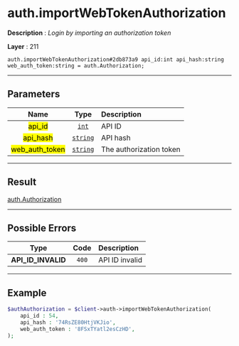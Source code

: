 # auth.importWebTokenAuthorization

**Description** : *Login by importing an authorization token*

**Layer** : 211

```tl
auth.importWebTokenAuthorization#2db873a9 api_id:int api_hash:string web_auth_token:string = auth.Authorization;
```

---

## Parameters

| Name | Type | Description |
| :---: | :---: | :--- |
| <mark>api_id</mark> | [`int`](type/int) | API ID |
| <mark>api_hash</mark> | [`string`](type/string) | API hash |
| <mark>web_auth_token</mark> | [`string`](type/string) | The authorization token |

---

## Result

[auth.Authorization](type/auth.Authorization)

---

## Possible Errors

| Type | Code | Description |
| :---: | :---: | :--- |
| **API_ID_INVALID** | `400` | API ID invalid |

---

## Example

```php
$authAuthorization = $client->auth->importWebTokenAuthorization(
	api_id : 54,
	api_hash : '74RsZE80HtjVKJio',
	web_auth_token : '8FSxTYatl2esCzHD',
);
```